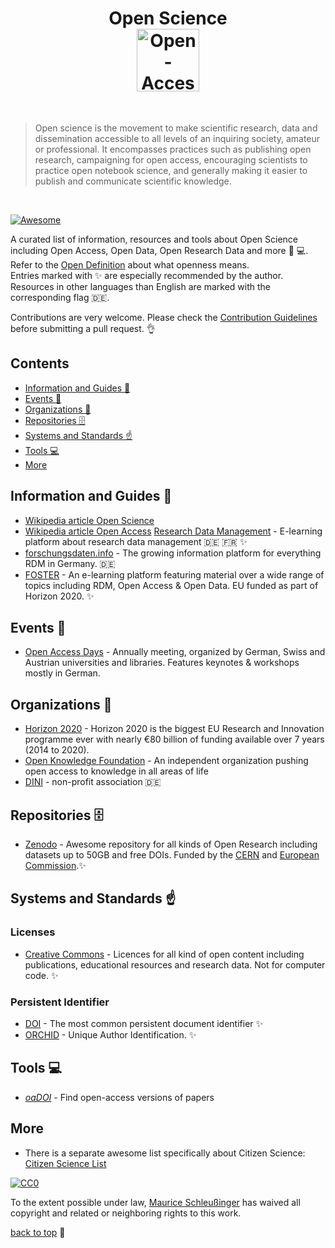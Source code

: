 <h1 align="center"> Open Science
    <br>
    <img width="100" src="https://upload.wikimedia.org/wikipedia/commons/2/25/Open_Access_logo_PLoS_white.svg" alt="Open-Access-Logo">
</h1>
<br>

> Open science is the movement to make scientific research, data and dissemination accessible to all levels of an inquiring society, amateur or professional. It encompasses practices such as publishing open research, campaigning for open access, encouraging scientists to practice open notebook science, and generally making it easier to publish and communicate scientific knowledge.

<br>

[![Awesome](https://cdn.rawgit.com/sindresorhus/awesome/d7305f38d29fed78fa85652e3a63e154dd8e8829/media/badge.svg)](https://github.com/sindresorhus/awesome)

A curated list of information, resources and tools about Open Science including Open Access, Open Data, Open Research Data and more 🔬‍ 💻. Refer to the [Open Definition](https://opendefinition.org/) about what openness means.
<br>
Entries marked with ✨ are especially recommended by the author. Resources in other languages than English are marked with the corresponding flag 🇩🇪.
<br>

Contributions are very welcome. Please check the [Contribution Guidelines](contributing.md) before submitting a pull request. 👌

## Contents

* [Information and Guides 🧐](#information-and-guides)
* [Events 📅](#events)
* [Organizations 👫](#organizations)
* [Repositories 🗄](#repositories)
* [Systems and Standards ☝️](#systems-and-standards)
* [Tools 💻](#tools)
* [More](#more)


## Information and Guides  🧐

* [Wikipedia article Open Science](https://en.wikipedia.org/wiki/Open_science)
* [Wikipedia article Open Access](https://en.wikipedia.org/wiki/Open_access)
 [Research Data Management](http://www.researchdatamanagement.ch/) - E-learning platform about research data management 🇩🇪 🇫🇷 ✨
* [forschungsdaten.info](https://www.forschungsdaten.info) - The growing information platform for everything RDM in Germany. 🇩🇪
* [FOSTER](https://www.fosteropenscience.eu/) - An e-learning platform featuring material over a wide range of topics including RDM, Open Access & Open Data. EU funded as part of Horizon 2020. ✨

## Events 📅

* [Open Access Days](open-access.net/community/open-access-tage/) - Annually meeting, organized by German, Swiss and Austrian universities and libraries. Features keynotes & workshops mostly in German.

## Organizations 👫

* [Horizon 2020](https://ec.europa.eu/programmes/horizon2020/) - Horizon 2020 is the biggest EU Research and Innovation programme ever with nearly €80 billion of funding available over 7 years (2014 to 2020).
* [Open Knowledge Foundation](https://okfn.org/) - An independent organization pushing open access to knowledge in all areas of life
* [DINI](https://dini.de/startseite/) - non-profit association 🇩🇪

## Repositories 🗄

* [Zenodo](https://zenodo.org/) - Awesome repository for all kinds of Open Research including datasets up to 50GB and free DOIs. Funded by the [CERN](https://home.cern/) and [European Commission](https://ec.europa.eu/commission/index_en).✨

## Systems and Standards ☝️

### Licenses
* [Creative Commons](https://creativecommons.org) - Licences for all kind of open content including publications, educational resources and research data. Not for computer code. ✨

### Persistent Identifier
* [DOI](https://doi.org/) - The most common persistent document identifier ✨
* [ORCHID](https://orcid.org/) - Unique Author Identification. ✨

## Tools 💻
* [*oaDOI*](https://oadoi.org/faq) - Find open-access versions of papers

## More 
* There is a separate awesome list specifically about Citizen Science: [Citizen Science List](https://github.com/dylanrees/citizen-science)

[![CC0](http://mirrors.creativecommons.org/presskit/buttons/88x31/svg/cc-zero.svg)](https://creativecommons.org/publicdomain/zero/1.0/)

To the extent possible under law, [Maurice Schleußinger](https://schleussinger.com) has waived all copyright and related or neighboring rights to this work.

[back to top](#contents) 💨
